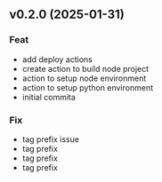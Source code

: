 ## v0.2.0 (2025-01-31)

### Feat

- add deploy actions
- create action to build node project
- action to setup node environment
- action to setup python environment
- initial commita

### Fix

- tag prefix issue
- tag prefix
- tag prefix
- tag prefix
